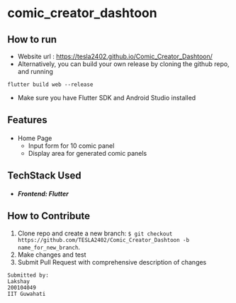 # comic_creator_dashtoon

## How to run
- Website url : https://tesla2402.github.io/Comic_Creator_Dashtoon/
- Alternatively, you can build your own release by cloning the github repo, and running 
```
flutter build web --release
```
- Make sure you have Flutter SDK and Android Studio installed

## Features

#### <ul>
- Home Page
  - Input form for 10 comic panel
  - Display area for generated comic panels
</ul>

## TechStack Used
##### <ul><li>Frontend: Flutter</li></ul>

## How to Contribute

1. Clone repo and create a new branch: `$ git checkout https://github.com/TESLA2402/Comic_Creator_Dashtoon -b name_for_new_branch`.
2. Make changes and test
3. Submit Pull Request with comprehensive description of changes


```
Submitted by:
Lakshay
200104049
IIT Guwahati
```

